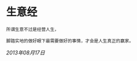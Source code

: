 <!-- kk-show true kk-show stop -->
<!-- kk-mtime 2013-08-17 kk-mtime stop -->
# 生意经

    所谓生意不过是经营人生，
    
    脚踏实地的做好眼下最需要做好的事情，才会是人生真正的赢家。

_2013年08月17日_